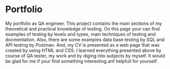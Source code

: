 # Portfolio
My portfolio as QA engineer. This project contains the main sections of my theoretical and practical knowledge of testing. On this page your can find examples of testing by levels and types, main techniques of testing and docmentation. Also, there are some examples data base testing by SQL and API testing by Postman. And, my CV is presented as a web page that was created by using HTML and CSS.
I learned everything presented above by course of QA tester, my work and by diging into subjects by myself. It would be glad for me if your find something interesting anf helpfull for yourself.  
